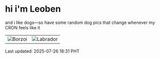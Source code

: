 # hi i'm Leoben

and i like dogs—so have some random dog pics that change whenever my CRON feels like it

|  |  |
|--------|----------|
| ![Borzoi](https://random-dog-vercel.vercel.app/api/random-borzoi?v=1753525891) | ![Labrador](https://random-dog-vercel.vercel.app/api/random-labrador?v=1753525891) |

Last updated: 2025-07-26 18:31 PHT
